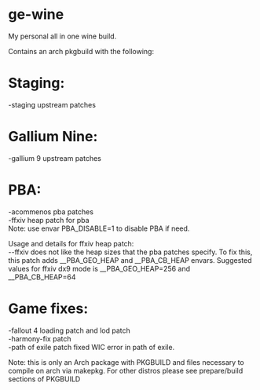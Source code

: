 # ge-wine
My personal all in one wine build.  

Contains an arch pkgbuild with the following:  

# Staging:  
-staging upstream patches  

# Gallium Nine:  
-gallium 9 upstream patches  

# PBA:  
-acommenos pba patches  
-ffxiv heap patch for pba  
Note: use envar PBA_DISABLE=1 to disable PBA if need.  

Usage and details for ffxiv heap patch:  
--ffxiv does not like the heap sizes that the pba patches specify. To fix this, this patch adds __PBA_GEO_HEAP and __PBA_CB_HEAP envars. Suggested values for ffxiv dx9 mode is __PBA_GEO_HEAP=256 and __PBA_CB_HEAP=64  

# Game fixes:  
-fallout 4 loading patch and lod patch  
-harmony-fix patch  
-path of exile patch fixed WIC error in path of exile.  

Note: this is only an Arch package with PKGBUILD and files necessary to compile on arch via makepkg. For other distros please see prepare/build sections of PKGBUILD  

